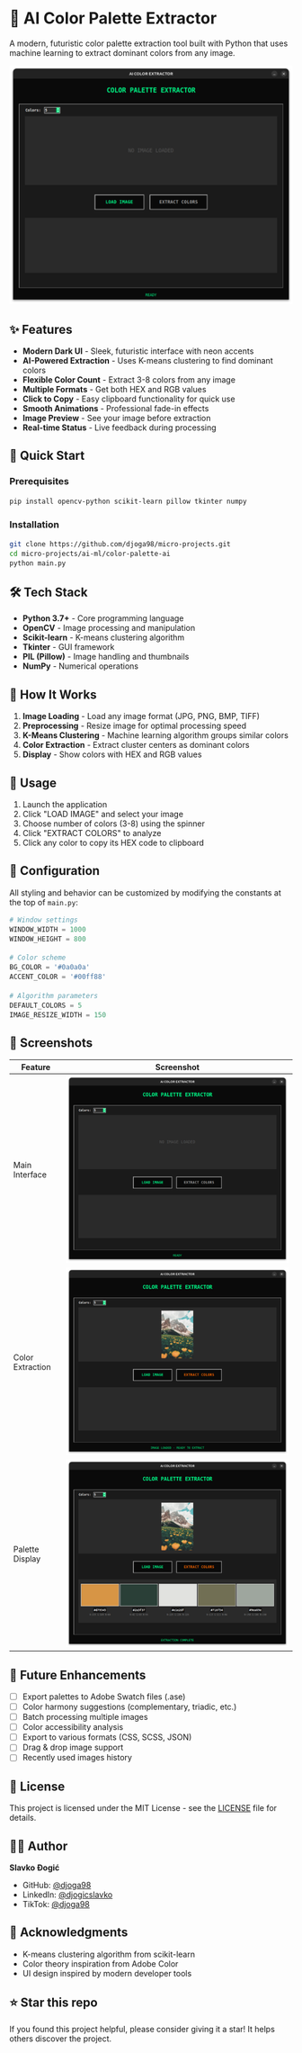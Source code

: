 # 🎨 AI Color Palette Extractor

A modern, futuristic color palette extraction tool built with Python that uses machine learning to extract dominant colors from any image.

![Demo screenshot](image.png)

## ✨ Features

- **Modern Dark UI** - Sleek, futuristic interface with neon accents
- **AI-Powered Extraction** - Uses K-means clustering to find dominant colors
- **Flexible Color Count** - Extract 3-8 colors from any image
- **Multiple Formats** - Get both HEX and RGB values
- **Click to Copy** - Easy clipboard functionality for quick use
- **Smooth Animations** - Professional fade-in effects
- **Image Preview** - See your image before extraction
- **Real-time Status** - Live feedback during processing

## 🚀 Quick Start

### Prerequisites
```bash
pip install opencv-python scikit-learn pillow tkinter numpy
```

### Installation
```bash
git clone https://github.com/djoga98/micro-projects.git
cd micro-projects/ai-ml/color-palette-ai
python main.py
```

## 🛠️ Tech Stack

- **Python 3.7+** - Core programming language
- **OpenCV** - Image processing and manipulation
- **Scikit-learn** - K-means clustering algorithm
- **Tkinter** - GUI framework
- **PIL (Pillow)** - Image handling and thumbnails
- **NumPy** - Numerical operations

## 📖 How It Works

1. **Image Loading** - Load any image format (JPG, PNG, BMP, TIFF)
2. **Preprocessing** - Resize image for optimal processing speed
3. **K-Means Clustering** - Machine learning algorithm groups similar colors
4. **Color Extraction** - Extract cluster centers as dominant colors
5. **Display** - Show colors with HEX and RGB values

## 🎯 Usage

1. Launch the application
2. Click "LOAD IMAGE" and select your image
3. Choose number of colors (3-8) using the spinner
4. Click "EXTRACT COLORS" to analyze
5. Click any color to copy its HEX code to clipboard

## 🔧 Configuration

All styling and behavior can be customized by modifying the constants at the top of `main.py`:

```python
# Window settings
WINDOW_WIDTH = 1000
WINDOW_HEIGHT = 800

# Color scheme
BG_COLOR = '#0a0a0a'
ACCENT_COLOR = '#00ff88'

# Algorithm parameters
DEFAULT_COLORS = 5
IMAGE_RESIZE_WIDTH = 150
```

## 📸 Screenshots

| Feature | Screenshot |
|---------|------------|
| Main Interface | ![Main](image.png) |
| Color Extraction | ![Extract](image-1.png) |
| Palette Display | ![Palette](image-2.png) |

## 📝 Future Enhancements

- [ ] Export palettes to Adobe Swatch files (.ase)
- [ ] Color harmony suggestions (complementary, triadic, etc.)
- [ ] Batch processing multiple images
- [ ] Color accessibility analysis
- [ ] Export to various formats (CSS, SCSS, JSON)
- [ ] Drag & drop image support
- [ ] Recently used images history

## 📄 License

This project is licensed under the MIT License - see the [LICENSE](../../LICENSE) file for details.

## 👨‍💻 Author

**Slavko Đogić**
- GitHub: [@djoga98](https://github.com/djoga98)
- LinkedIn: [@djogicslavko](https://linkedin.com/in/djogicslavko)
- TikTok: [@djoga98](https://tiktok.com/@djoga98)

## 🙏 Acknowledgments

- K-means clustering algorithm from scikit-learn
- Color theory inspiration from Adobe Color
- UI design inspired by modern developer tools

## ⭐ Star this repo

If you found this project helpful, please consider giving it a star! It helps others discover the project.